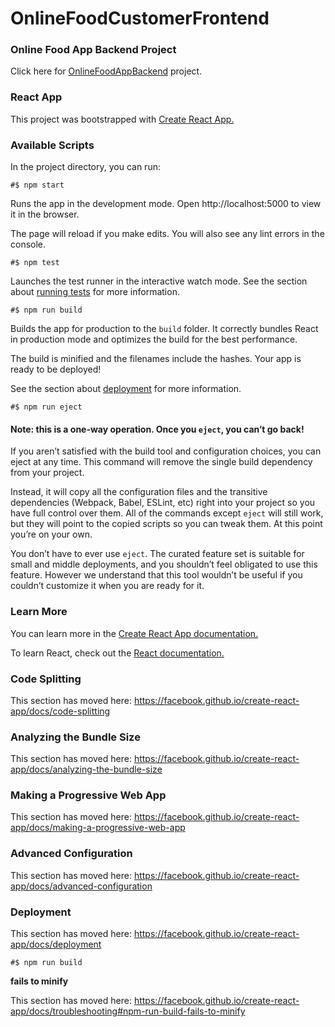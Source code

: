# OnlineFoodCustomerFrontend

### Online Food App Backend Project
Click here for [OnlineFoodAppBackend](https://github.com/burakbicer/OnlineFoodBackend) project.

### React App
This project was bootstrapped with [Create React App.](https://github.com/facebook/create-react-app)

### Available Scripts
In the project directory, you can run:

```
#$ npm start
```

Runs the app in the development mode.
Open http://localhost:5000 to view it in the browser.

The page will reload if you make edits.
You will also see any lint errors in the console.

```
#$ npm test
```

Launches the test runner in the interactive watch mode.
See the section about [running tests](https://create-react-app.dev/docs/running-tests/) for more information.

```
#$ npm run build
```

Builds the app for production to the ```build``` folder.
It correctly bundles React in production mode and optimizes the build for the best performance.

The build is minified and the filenames include the hashes.
Your app is ready to be deployed!

See the section about [deployment](https://create-react-app.dev/docs/deployment/) for more information.

```
#$ npm run eject
```

#### Note: this is a one-way operation. Once you ```eject```, you can’t go back!

If you aren’t satisfied with the build tool and configuration choices, you can eject at any time. This command will remove the single build dependency from your project.

Instead, it will copy all the configuration files and the transitive dependencies (Webpack, Babel, ESLint, etc) right into your project so you have full control over them. All of the commands except ```eject``` will still work, but they will point to the copied scripts so you can tweak them. At this point you’re on your own.

You don’t have to ever use ```eject```. The curated feature set is suitable for small and middle deployments, and you shouldn’t feel obligated to use this feature. However we understand that this tool wouldn’t be useful if you couldn’t customize it when you are ready for it.


### Learn More

You can learn more in the [Create React App documentation.](https://create-react-app.dev/docs/getting-started/)

To learn React, check out the [React documentation.](https://reactjs.org/)


### Code Splitting
This section has moved here: https://facebook.github.io/create-react-app/docs/code-splitting


### Analyzing the Bundle Size
This section has moved here: https://facebook.github.io/create-react-app/docs/analyzing-the-bundle-size


### Making a Progressive Web App
This section has moved here: https://facebook.github.io/create-react-app/docs/making-a-progressive-web-app


### Advanced Configuration
This section has moved here: https://facebook.github.io/create-react-app/docs/advanced-configuration


### Deployment
This section has moved here: https://facebook.github.io/create-react-app/docs/deployment


```
#$ npm run build
``` 
**fails to minify**

This section has moved here: https://facebook.github.io/create-react-app/docs/troubleshooting#npm-run-build-fails-to-minify

